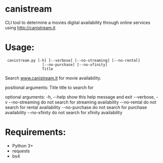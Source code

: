 # canistream

CLI tool to determine a movies digital availability through online services using http://canistream.it

# Usage:
     canistream.py [-h] [--verbose] [--no-streaming] [--no-rental]
                     [--no-purchase] [--no-xfinity]
                     Title

Search www.canistream.it for movie availability.

positional arguments:
  Title           title to search for

optional arguments:
  -h, --help      show this help message and exit
  --verbose, -v
  --no-streaming  do not search for streaming availability
  --no-rental     do not search for rental availability
  --no-purchase   do not search for purchase availability
  --no-xfinity    do not search for xfinity availability

# Requirements:
- Python 3+
- requests
- bs4

